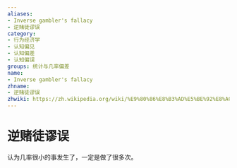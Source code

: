 ```yaml
---
aliases:
- Inverse gambler's fallacy
- 逆赌徒谬误
category:
- 行为经济学
- 认知偏见
- 认知偏差
- 认知偏误
groups: 统计与几率偏差
name:
- Inverse gambler's fallacy
zhname:
- 逆赌徒谬误
zhwiki: https://zh.wikipedia.org/wiki/%E9%80%86%E8%B3%AD%E5%BE%92%E8%AC%AC%E8%AA%A4
---
```


# 逆赌徒谬误

认为几率很小的事发生了，一定是做了很多次。
